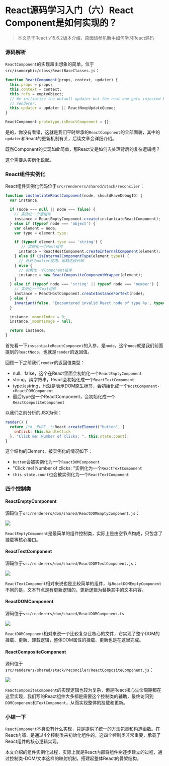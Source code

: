 # React源码学习入门（六）React Component是如何实现的？

> 本文基于React v15.6.2版本介绍，原因请参见新手如何学习React源码

### 源码解析

`ReactComponent`的实现超出想象的简单，位于`src/isomorphic/class/ReactBaseClasses.js`：

```js
function ReactComponent(props, context, updater) {
  this.props = props;
  this.context = context;
  this.refs = emptyObject;
  // We initialize the default updater but the real one gets injected by the
  // renderer.
  this.updater = updater || ReactNoopUpdateQueue;
}

ReactComponent.prototype.isReactComponent = {};
```

是的，你没有看错，这就是我们平时继承的`ReactComponent`的全部面貌，其中的`updater`和React的更新机制有关，后续文章会详细介绍。

既然Component的实现如此简单，那React又是如何去处理背后的复杂逻辑呢？

这个需要从实例化说起。

### React组件实例化

React组件实例化代码位于`src/renderers/shared/stack/reconciler`：

```js
function instantiateReactComponent(node, shouldHaveDebugID) {
  var instance;

  if (node === null || node === false) {
    // 实例化一个空组件
    instance = ReactEmptyComponent.create(instantiateReactComponent);
  } else if (typeof node === 'object') {
    var element = node;
    var type = element.type;

    if (typeof element.type === 'string') {
       // 实例化一个Host组件
      instance = ReactHostComponent.createInternalComponent(element);
    } else if (isInternalComponentType(element.type)) {
      // 此处为native使用，省略这段代码
    } else {
      // 实例化一个Component组件
      instance = new ReactCompositeComponentWrapper(element);
    }
  } else if (typeof node === 'string' || typeof node === 'number') {
    // 实例化一个Text组件
    instance = ReactHostComponent.createInstanceForText(node);
  } else {
    invariant(false, 'Encountered invalid React node of type %s', typeof node);
  }

  instance._mountIndex = 0;
  instance._mountImage = null;

  return instance;
}
```

首先看一下`instantiateReactComponent`的入参，是`node`，这个`node`就是我们前面提到的`ReactNode`，也就是`render`的返回值。

回顾一下之前我们`render`的返回值类型：

* null、false，这个在React里面会初始化一个`ReactEmptyComponent`
* string，纯字符串，React会初始化成一个`ReactTextComponent`
* type为string，也就是表示DOM原生标签，会初始化成一个`HostComponent->ReactDOMComponent`
* 最后type是一个ReactComponent，会初始化成一个`ReactCompositeComponent`

以我们之前分析的JSX为例：

```js
render() {
  return /*#__PURE__*/React.createElement("button", {
    onClick: this.handleClick
  }, "Click me! Number of clicks: ", this.state.count);
}
```

这个结构的Element，被实例化的情况如下：

* `button`会被实例化为一个`ReactDOMComponent`
* "Click me! Number of clicks: "实例化为一个`ReactTextComponent`
* `this.state.count`也会被实例化为一个`ReactTextComponent`

### 四个控制类

#### ReactEmptyComponent

源码位于`src/renderers/dom/shared/ReactDOMEmptyComponent.js`：

![](https://tva1.sinaimg.cn/large/e6c9d24egy1h5r7haxh20j20m009egmf.jpg)

`ReactEmptyComponent`是最简单的组件控制类，实际上是由空节点构成，只包含了挂载等核心接口。

#### ReactTextComponent

源码位于`src/renderers/dom/shared/ReactDOMTextComponent.js`：

![](https://tva1.sinaimg.cn/large/e6c9d24egy1h5r7hbf0y2j20li09qdgp.jpg)

`ReactTextComponent`相对来说也是比较简单的组件，与`ReactDOMEmptyComponent`不同的是，文本节点是有更新逻辑的，更新逻辑为替换其中的文本内容。

#### ReactDOMComponent

源码位于`src/renderers/dom/shared/ReactDOMComponent.ts`

![](https://tva1.sinaimg.cn/large/e6c9d24egy1h5r7hcdiooj20ri0cm3zu.jpg)

`ReactDOMComponent`相对来说一个比较复杂且核心的文件，它实现了整个DOM的挂载、更新、卸载逻辑，整体DOM属性的挂载、更新也是在这里完成。

#### ReactCompositeComponent

源码位于`src/renderers/shared/stack/reconciler/ReactCompositeComponent.js`：

![](https://tva1.sinaimg.cn/large/e6c9d24egy1h5r7heb2mvj20ru0jgmzf.jpg)

`ReactCompositeComponent`的实现逻辑也较为复杂，但是React核心生命周期都在这里实现，我们写的React组件大多都是需要这个控制类的辅助，最终访问到`DOMComponent`和`TextComponent`，从而实现整体的挂载和更新。

### 小结一下

`ReactComponent`本身没有什么实现，只是提供了统一的方法包裹和构造函数。在React内部，是通过4个控制类来初始化组件的，这四个控制类非常重要，承载了React组件的核心逻辑实现。

本文介绍的组件实例化过程，实际上就是React内部将组件树逐步建立的过程，通过控制类-DOM/文本这样的映射机制，搭建起整体React的骨架结构。
